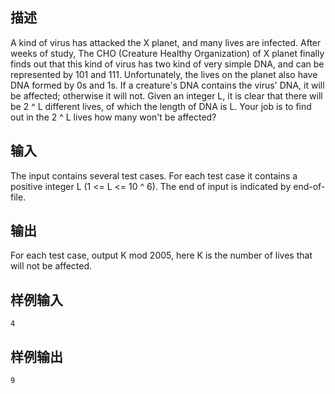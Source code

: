 ## 描述


A kind of virus has attacked the X planet, and many lives are infected. After weeks of study, The CHO (Creature Healthy Organization) of X planet finally finds out that this kind of virus has two kind of very simple DNA, and can be represented by 101 and 111. Unfortunately, the lives on the planet also have DNA formed by 0s and 1s. If a creature's DNA contains the virus' DNA, it will be affected; otherwise it will not. Given an integer L, it is clear that there will be 2 ^ L different lives, of which the length of DNA is L. Your job is to find out in the 2 ^ L lives how many won't be affected? 


## 输入


The input contains several test cases.  For each test case it contains a positive integer L (1 <= L <= 10 ^  6). The end of input is indicated by end-of-file. 

## 输出


For each test case, output K mod 2005, here K is the number of lives that will not be affected. 

## 样例输入


```
4
```


## 样例输出


```
9
```


